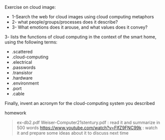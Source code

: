
Exercise on cloud image: 
* 1-Search the web for cloud images using cloud computing metaphors
* 2- what people/groups/processes does it describe? 
* 3- What emotions does it arouse, and what values does it convey?

3- lists the functions of cloud computing in the context of the smart home, using the following terms:
* .scattered
* .cloud-computing
* .electrical
* .passwords
* .transistor
* .hardware
* .environment
* .port
* .cable

Finally, invent an acronym for the cloud-computing system you described

homework

> ex-db2.pdf
> Weiser-Computer21stentury.pdf : read it and summarize in 500 words
> https://www.youtube.com/watch?v=FlfZ9FNC99k : watch it and prepare some ideas about it to discuss next time


